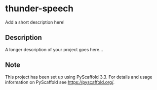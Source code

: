 # thunder-speech

Add a short description here!


## Description

A longer description of your project goes here...


## Note

This project has been set up using PyScaffold 3.3. For details and usage
information on PyScaffold see https://pyscaffold.org/.
